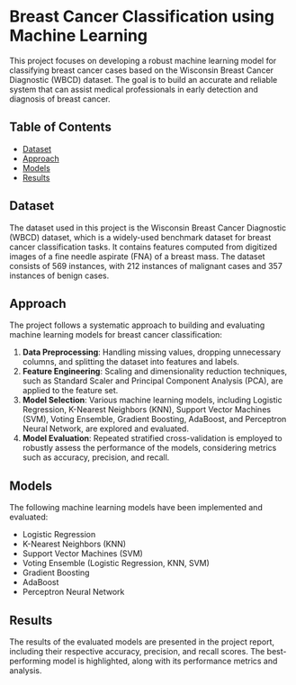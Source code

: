 # Breast Cancer Classification using Machine Learning

This project focuses on developing a robust machine learning model for classifying breast cancer cases based on the Wisconsin Breast Cancer Diagnostic (WBCD) dataset. The goal is to build an accurate and reliable system that can assist medical professionals in early detection and diagnosis of breast cancer.

## Table of Contents

- [Dataset](#dataset)
- [Approach](#approach)
- [Models](#models)
- [Results](#results)



## Dataset

The dataset used in this project is the Wisconsin Breast Cancer Diagnostic (WBCD) dataset, which is a widely-used benchmark dataset for breast cancer classification tasks. It contains features computed from digitized images of a fine needle aspirate (FNA) of a breast mass. The dataset consists of 569 instances, with 212 instances of malignant cases and 357 instances of benign cases.

## Approach

The project follows a systematic approach to building and evaluating machine learning models for breast cancer classification:

1. **Data Preprocessing**: Handling missing values, dropping unnecessary columns, and splitting the dataset into features and labels.
2. **Feature Engineering**: Scaling and dimensionality reduction techniques, such as Standard Scaler and Principal Component Analysis (PCA), are applied to the feature set.
3. **Model Selection**: Various machine learning models, including Logistic Regression, K-Nearest Neighbors (KNN), Support Vector Machines (SVM), Voting Ensemble, Gradient Boosting, AdaBoost, and Perceptron Neural Network, are explored and evaluated.
4. **Model Evaluation**: Repeated stratified cross-validation is employed to robustly assess the performance of the models, considering metrics such as accuracy, precision, and recall.

## Models

The following machine learning models have been implemented and evaluated:

- Logistic Regression
- K-Nearest Neighbors (KNN)
- Support Vector Machines (SVM)
- Voting Ensemble (Logistic Regression, KNN, SVM)
- Gradient Boosting
- AdaBoost
- Perceptron Neural Network

## Results

The results of the evaluated models are presented in the project report, including their respective accuracy, precision, and recall scores. The best-performing model is highlighted, along with its performance metrics and analysis.

